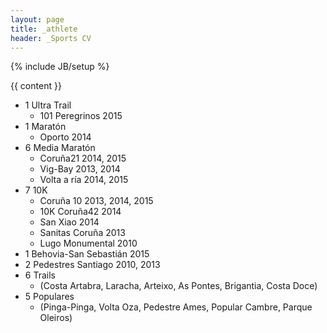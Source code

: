 ```yaml
---
layout: page
title: _athlete
header: _Sports CV
---
```


{% include JB/setup %}

{{ content }}

* 1 Ultra Trail
  - 101 Peregrinos 2015
* 1 Maratón
  - Oporto 2014
* 6 Media Maratón
  - Coruña21 2014, 2015
  - Vig-Bay 2013, 2014
  - Volta a ría 2014, 2015
* 7 10K
  - Coruña 10 2013, 2014, 2015
  - 10K Coruña42 2014
  - San Xiao 2014
  - Sanitas Coruña 2013
  - Lugo Monumental 2010
* 1 Behovia-San Sebastián 2015
* 2 Pedestres Santiago 2010, 2013
* 6 Trails
  - (Costa Artabra, Laracha, Arteixo, As Pontes, Brigantia, Costa Doce)
* 5 Populares
  - (Pinga-Pinga, Volta Oza, Pedestre Ames, Popular Cambre, Parque Oleiros)
